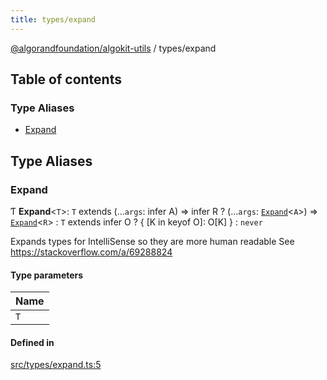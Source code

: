 ```yaml
---
title: types/expand
---
```

[@algorandfoundation/algokit-utils](/reference/algokit-utils-ts/api/readme/) / types/expand



## Table of contents

### Type Aliases

- [Expand](#expand)

## Type Aliases

### Expand

Ƭ **Expand**\<`T`\>: `T` extends (...`args`: infer A) => infer R ? (...`args`: [`Expand`](#expand)\<`A`\>) => [`Expand`](#expand)\<`R`\> : `T` extends infer O ? \{ [K in keyof O]: O[K] } : `never`

Expands types for IntelliSense so they are more human readable
See https://stackoverflow.com/a/69288824

#### Type parameters

| Name |
| :------ |
| `T` |

#### Defined in

[src/types/expand.ts:5](https://github.com/algorandfoundation/algokit-utils-ts/blob/main/src/types/expand.ts#L5)